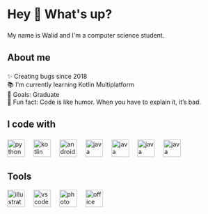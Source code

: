 <h1 align="left">Hey 👋 What's up?</h1>

###

<p align="left">My name is Walid and I'm a computer science student.</p>

###

<h2 align="left">About me</h2>

###

<p align="left">✨ Creating bugs since 2018<br>📚 I'm currently learning Kotlin Multiplatform<br>🎯 Goals: Graduate<br>🎲 Fun fact: Code is like humor. When you have to explain it, it’s bad.</p>

###

<h2 align="left">I code with</h2>

###

<div align="left">
  <img src="https://cdn.jsdelivr.net/gh/devicons/devicon/icons/python/python-original.svg" height="40" alt="python logo"  />
  <img width="12" />
  <img src="https://cdn.jsdelivr.net/gh/devicons/devicon/icons/kotlin/kotlin-original.svg" height="40" alt="kotlin logo"  />
  <img width="12" />
  <img src="https://img.icons8.com/?size=100&id=EgOU93v1DHjU&format=png&color=000000" height="40" alt="android studio logo"  />
  <img width="12" />
  <img src="https://cdn.jsdelivr.net/gh/devicons/devicon/icons/php/php-original.svg" height="40" alt="java logo"  />
  <img width="12" />
  <img src="https://cdn.jsdelivr.net/gh/devicons/devicon/icons/javascript/javascript-original.svg" height="40" alt="java logo"  />
  <img width="12" />
  <img src="https://cdn.jsdelivr.net/gh/devicons/devicon/icons/react/react-original.svg" height="40" alt="java logo"  />
  <img width="12" />
  <img src="https://cdn.jsdelivr.net/gh/devicons/devicon/icons/nodejs/nodejs-original.svg" height="40" alt="java logo"  />
  <img width="12" />
</div>

###

<h2 align="left">Tools</h2>

<div align="left">
  <img src="https://img.icons8.com/?size=100&id=13631&format=png&color=000000" height="40" alt="illustrator logo"  />
  <img width="12" />
  <img src="https://img.icons8.com/?size=100&id=XCNhMfBsqfX1&format=png&color=000000" height="40" alt="vscode logo"  />
  <img width="12" />
  <img src="https://img.icons8.com/?size=100&id=13677&format=png&color=000000" height="40" alt="photo shop logo"  />
  <img width="12" />
  <img src="https://img.icons8.com/?size=100&id=vIbsCQXkSp6l&format=png&color=000000" height="40" alt="office logo"  />
  <img width="12" />
</div>

###

